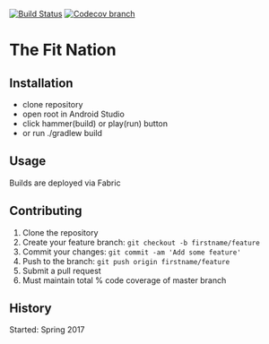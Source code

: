 [![Build Status](https://travis-ci.com/KyleFrisbie/TheFitNation-Android.svg?token=xdYzvZBf58eKa1nBA2ue&branch=master)](https://travis-ci.com/KyleFrisbie/TheFitNation-Android)
[![Codecov branch](https://img.shields.io/codecov/c/github/codecov/RyanNewsom/TheFitNation-Android/master.svg)]()
# The Fit Nation

## Installation
* clone repository   
* open root in Android Studio    
* click hammer(build) or play(run) button
* or run ./gradlew build    

## Usage
Builds are deployed via Fabric

## Contributing

1. Clone the repository    
2. Create your feature branch: `git checkout -b firstname/feature`    
3. Commit your changes: `git commit -am 'Add some feature'`    
4. Push to the branch: `git push origin firstname/feature`    
5. Submit a pull request      
6. Must maintain total % code coverage of master branch    

## History
Started: Spring 2017
